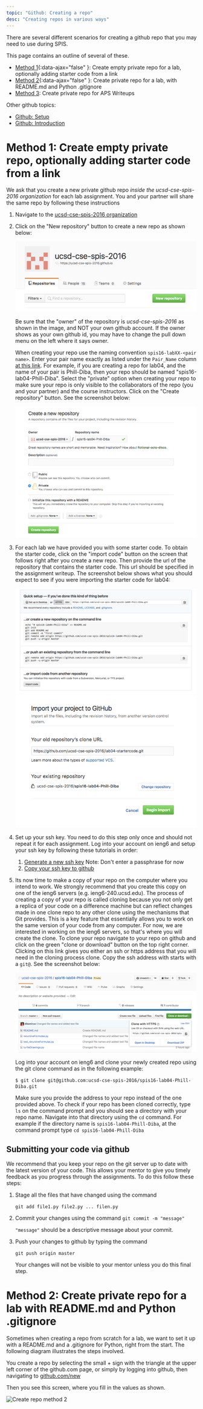 ```yaml
---
topic: "Github: Creating a repo"
desc: "Creating repos in various ways"
---
```


There are several different scenarios for creating a github repo that you may need to use during SPIS.

This page contains an outline of several of these.

* [Method 1]({{site.url}}/topics/github_create_repo#method1){:data-ajax="false" }: Create empty private repo for a lab, optionally adding starter code from a link
* [Method 2]({{site.url}}/topics/github_create_repo#method2){:data-ajax="false" }: Create private repo for a lab, with README.md and Python .gitignore
* [Method 3](/topics/github_aps_writeup/): Create private repo for APS Writeups

Other github topics:

* [Github: Setup](/topics/github_setup/)
* [Github: Introduction](/topics/github_introduction/)

# <a name="method1"></a>Method 1: Create empty private repo, optionally adding starter code from a link

We ask that you create a new private github repo *inside the
ucsd-cse-spis-2016 organization* for each lab assignment.  You and
your partner will share the same repo by following these instructions

1. Navigate to 
   the [ucsd-cse-spis-2016 organization](https://github.com/ucsd-cse-spis-2016)

1. Click on the "New repository" button to create a new repo as shown below: 

   ![new repo](/images/new-repo-begin.png)
   
   Be sure that the "owner" of the repository is *ucsd-cse-spis-2016*
   as shown in the image, and NOT your own github account.  If the
   owner shows as your own github id, you may have to change the pull
   down menu on the left where it says owner.
   
   When creating your repo use the naming convention
   `spis16-labXX-<pair name>`. Enter your pair name exactly as listed
   under the `Pair_Name` column [at this
   link](http://ucsd-cse-spis-2016.github.io/info/pairs/). For
   example, if you are creating a repo for lab04, and the name of your
   pair is Phill-Diba, then your repo should be named
   "spis16-lab04-Phill-Diba". Select the "private" option when
   creating your repo to make sure your repo is only visible to the
   collaborators of the repo (you and your partner) and the course
   instructors. Click on the "Create repository" button. See the
   screenshot below:
	
   ![new repo](/images/create-new-repo.png)

3. For each lab we have provided you with some starter code. To obtain
    the starter code, click on the "import code" button on the screen that
    follows right after you create a new repo. Then provide the url of the
    repository that contains the starter code. This url should be
    specified in the assignment writeup. The screenshot below shows what
    you should expect to see if you were importing the starter code for
    lab04:
	
    ![new repo](/images/import-code1.png)![new repo](/images/import-code2.png)

4. Set up your ssh key. You need to do this step only once and should
    not repeat it for each assignment. Log into your account on ieng6 and
    setup your ssh key by following these tutorials in order: 

    1.  [Generate a new ssh key](https://help.github.com/articles/generating-a-new-ssh-key-and-adding-it-to-the-ssh-agent/)
        Note: Don't enter a passphrase for now 
    1. [Copy your ssh key to github](https://help.github.com/articles/adding-a-new-ssh-key-to-your-github-account/)

5. Its now time to make a copy of your repo on the computer where you
    intend to work. We strongly recommend that you create this copy on one
    of the ieng6 servers (e.g. ieng6-240.ucsd.edu). The process of
    creating a copy of your repo is called cloning because you not only
    get a replica of your code on a difference machine but can reflect
    changes made in one clone repo to any other clone using the mechanisms
    that Git provides. This is a key feature that essentially allows you
    to work on the same version of your code from any computer. For now,
    we are interested in working on the ieng6 servers, so that's where you
    will create the clone. To clone your repo navigate to your repo on
    github and click on the green "clone or download" button on the top
    right corner. Clicking on this link gives you either an ssh or https
    address that you will need in the cloning process clone. Copy the ssh
    address with starts with a `git@`. See the screenshot below:
	
    ![new repo](/images/get-repo-url.png) 
    
    Log into your account on ieng6 and clone your newly created repo
    using the git clone command as in the following example:

    ```
    $ git clone git@github.com:ucsd-cse-spis-2016/spis16-lab04-Phill-Diba.git

    ```
    
    Make sure you provide the address to your repo instead of the one
    provided above. To check if your repo has been cloned correctly, type
    `ls` on the command prompt and you should see a directory with your
    repo name. Navigate into that directory using the `cd` command. For
    example if the directory name is `spis16-lab04-Phill-Diba`, at the
    command prompt type `cd spis16-lab04-Phill-Diba`


## Submitting your code via github

We recommend that you keep your repo on the git server up to date with
the latest version of your code. This allows your mentor to give you
timely feedback as you progress through the assignments. To do this
follow these steps:

1.  Stage all the files that have changed using the command

    ```
    git add file1.py file2.py ... filen.py
    ```

2.  Commit your changes using the command `git commit -m "message"`

    `"message"` should be a descriptive message about your commit.   

3.  Push your changes to github by typing the command

    ```
    git push origin master
    ```

    Your changes will not be visible to your mentor unless you do this final
    step.


# <a name="method2"></a>Method 2: Create private repo for a lab with README.md and Python .gitignore

Sometimes when creating a repo from scratch for a lab, we want to set it up with a README.md and a .gitignore
for Python, right from the start.   The following diagram illustrates the steps involved.

You create a repo by selecting the small + sign with the triangle at the upper left corner of the github.com page, 
or simply by logging into github, then navigating to [github.com/new](https://github.com/new)

Then you see this screen, where you fill in the values as shown.

![Create repo method 2](private-repo-method-2-50.png)






<div style="display:none">http://ucsd-cse-spis-2016.github.io/topics/github_create_repo/</div>
